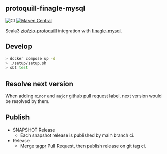 ## protoquill-finagle-mysql

![CI](https://github.com/krrrr38/protoquill-finagle-mysql/workflows/CI/badge.svg)
[![Maven Central](https://img.shields.io/maven-central/v/com.krrrr38/protoquill-finagle-mysql_3.svg?label=Maven%20Central)](https://search.maven.org/search?q=g:com.krrrr38%20AND%20a:protoquill-finagle-mysql_3)

Scala3 [zio/zio-protoquill](https://github.com/zio/zio-protoquill) integration with [finagle-mysql](https://twitter.github.io/finagle/).

## Develop

```sh
> docker compose up -d
> ./setup/setup.sh
> sbt test
```

## Resolve next version

When adding `minor` and `major` github pull request label, next version would be resolved by them.

## Publish

- SNAPSHOT Release
  - Each snapshot release is published by main branch ci.
- Release
  - Merge [tagpr](https://github.com/Songmu/tagpr) Pull Request, then publish release on git tag ci.
